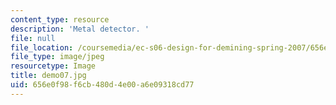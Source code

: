 ```yaml
---
content_type: resource
description: 'Metal detector. '
file: null
file_location: /coursemedia/ec-s06-design-for-demining-spring-2007/656e0f98f6cb480d4e00a6e09318cd77_demo07.jpg
file_type: image/jpeg
resourcetype: Image
title: demo07.jpg
uid: 656e0f98-f6cb-480d-4e00-a6e09318cd77
---
```

